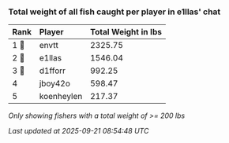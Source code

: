 ### Total weight of all fish caught per player in e1llas' chat

| Rank  | Player     | Total Weight in lbs |
|:------|:-----------|:--------------------|
| 1 🥇  | envtt      | 2325.75             |
| 2 🥈  | e1llas     | 1546.04             |
| 3 🥉  | d1fforr    | 992.25              |
| 4     | jboy42o    | 598.47              |
| 5     | koenheylen | 217.37              |

_Only showing fishers with a total weight of >= 200 lbs_

_Last updated at 2025-09-21 08:54:48 UTC_